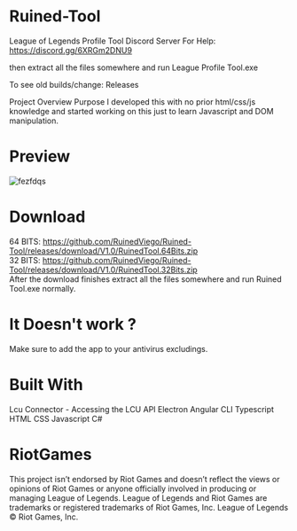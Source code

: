 # Ruined-Tool
League of Legends Profile Tool
Discord Server For Help: https://discord.gg/6XRGm2DNU9

then extract all the files somewhere and run League Profile Tool.exe

To see old builds/change: Releases

Project Overview
Purpose
I developed this with no prior html/css/js knowledge and started working on this just to learn Javascript and DOM manipulation.

# Preview
![fezfdqs](https://user-images.githubusercontent.com/81854150/130477701-8bff3d36-b31d-40b0-a94f-a0db95835273.PNG)



# Download
  64 BITS:  https://github.com/RuinedViego/Ruined-Tool/releases/download/V1.0/RuinedTool.64Bits.zip        
  32 BITS:  https://github.com/RuinedViego/Ruined-Tool/releases/download/V1.0/RuinedTool.32Bits.zip               
  After the download finishes extract all the files somewhere and run Ruined Tool.exe normally.

# It Doesn't work ?
Make sure to add the app to your antivirus excludings.

# Built With
Lcu Connector - Accessing the LCU API
Electron
Angular CLI
Typescript
HTML
CSS
Javascript
C#

# RiotGames
This project isn’t endorsed by Riot Games and doesn’t reflect the views or opinions of Riot Games or anyone officially involved in producing or managing League of Legends. League of Legends and Riot Games are trademarks or registered trademarks of Riot Games, Inc. League of Legends © Riot Games, Inc.

